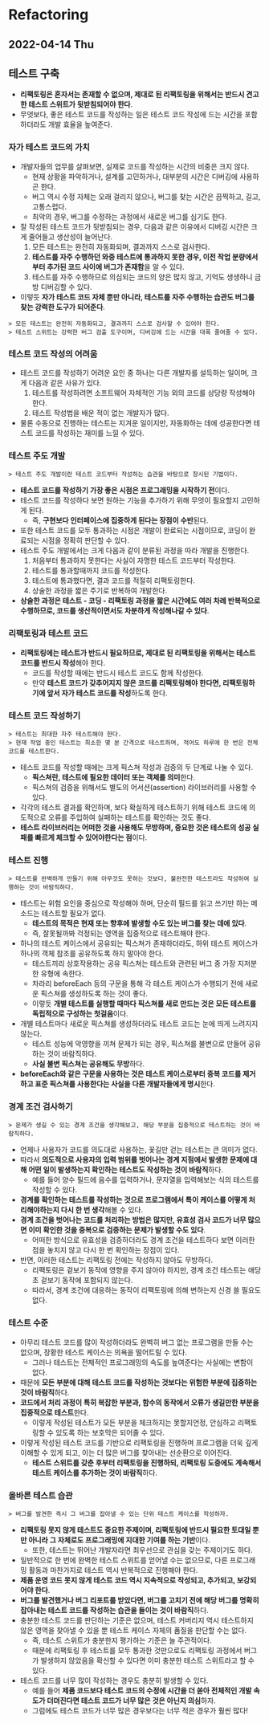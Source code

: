 # Refactoring
## 2022-04-14 Thu

## 테스트 구축
* **리팩토링은 혼자서는 존재할 수 없으며, 제대로 된 리팩토링을 위해서는 반드시 견고한 테스트 스위트가 뒷받침되어야 한다**.
* 무엇보다, 좋은 테스트 코드를 작성하는 일은 테스트 코드 작성에 드는 시간을 포함하더라도 개발 효율을 높여준다.

### 자가 테스트 코드의 가치
* 개발자들의 업무를 살펴보면, 실제로 코드를 작성하는 시간의 비중은 크지 않다.
  * 현재 상황을 파악하거나, 설계를 고민하거나, 대부분의 시간은 디버깅에 사용하곤 한다.
  * 버그 역시 수정 자체는 오래 걸리지 않으나, 버그를 찾는 시간은 끔찍하고, 길고, 고통스럽다.
  * 최악의 경우, 버그를 수정하는 과정에서 새로운 버그를 심기도 한다.
* 잘 작성된 테스트 코드가 뒷받침되는 경우, 다음과 같은 이유에서 디버깅 시간은 크게 줄어들고 생산성이 늘어난다.
  1. 모든 테스트는 완전히 자동화되며, 결과까지 스스로 검사한다.
  2. **테스트를 자주 수행하던 와중 테스트에 통과하지 못한 경우, 이전 작업 분량에서부터 추가된 코드 사이에 버그가 존재함**을 알 수 있다.
  3. 테스트를 자주 수행하므로 의심되는 코드의 양은 많지 않고, 기억도 생생하니 금방 디버깅할 수 있다.
* 이렇듯 **자가 테스트 코드 자체 뿐만 아니라, 테스트를 자주 수행하는 습관도 버그를 찾는 강력한 도구가 되어준다**.
```
> 모든 테스트는 완전히 자동화되고, 결과까지 스스로 검사할 수 있어야 한다.
> 테스트 스위트는 강력한 버그 검출 도구이며, 디버깅에 드는 시간을 대폭 줄여줄 수 있다.
```

### 테스트 코드 작성의 어려움
* 테스트 코드를 작성하기 어려운 요인 중 하나는 다른 개발자를 설득하는 일이며, 크게 다음과 같은 사유가 있다.
  1. 테스트를 작성하려면 소프트웨어 자체적인 기능 외의 코드를 상당량 작성해야 한다.
  2. 테스트 작성법을 배운 적이 없는 개발자가 많다.
* 물론 수동으로 진행하는 테스트는 지겨운 일이지만, 자동화하는 데에 성공한다면 테스트 코드를 작성하는 재미를 느낄 수 있다.

### 테스트 주도 개발
```
> 테스트 주도 개발이란 테스트 코드부터 작성하는 습관을 바탕으로 창시된 기법이다.
```
* **테스트 코드를 작성하기 가장 좋은 시점은 프로그래밍을 시작하기 전**이다.
* 테스트 코드를 작성하다 보면 원하는 기능을 추가하기 위해 무엇이 필요할지 고민하게 된다.
  * 즉, **구현보다 인터페이스에 집중하게 된다는 장점이 수반**된다.
* 또한 테스트 코드를 모두 통과하는 시점은 개발이 완료되는 시점이므로, 코딩이 완료되는 시점을 정확히 판단할 수 있다.
* 테스트 주도 개발에서는 크게 다음과 같이 분류된 과정을 따라 개발을 진행한다.
  1. 처음부터 통과하지 못한다는 사실이 자명한 테스트 코드부터 작성한다.
  2. 테스트를 통과할때까지 코드를 작성한다.
  3. 테스트에 통과했다면, 결과 코드를 적절히 리팩토링한다.
  4. 상술한 과정을 짧은 주기로 반복하여 개발한다.
* **상술한 과정은 테스트 - 코딩 - 리팩토링 과정을 짧은 시간에도 여러 차례 반복적으로 수행하므로, 코드를 생산적이면서도 차분하게 작성해나갈 수 있다**.

### 리팩토링과 테스트 코드
* **리팩토링에는 테스트가 반드시 필요하므로, 제대로 된 리팩토링을 위해서는 테스트 코드를 반드시 작성**해야 한다.
  * 코드를 작성할 때에는 반드시 테스트 코드도 함께 작성한다.
  * 만약 **테스트 코드가 갖추어지지 않은 코드를 리팩토링해야 한다면, 리팩토링하기에 앞서 자가 테스트 코드를 작성**하도록 한다.

### 테스트 코드 작성하기
```
> 테스트는 최대한 자주 테스트해야 한다.
> 현재 작업 중인 테스트는 최소한 몇 분 간격으로 테스트하며, 적어도 하루에 한 번은 전체 코드를 테스트한다.
```
* 테스트 코드를 작성할 때에는 크게 픽스쳐 작성과 검증의 두 단계로 나눌 수 있다.
  * **픽스쳐란, 테스트에 필요한 데이터 또는 객체를 의미**한다.
  * 픽스쳐의 검증을 위해서도 별도의 어서션(assertion) 라이브러리를 사용할 수 있다.
* 각각의 테스트 결과를 확인하며, 보다 확실하게 테스트하기 위해 테스트 코드에 의도적으로 오류를 주입하여 실패하는 테스트를 확인하는 것도 좋다.
* **테스트 라이브러리는 어떠한 것을 사용해도 무방하며, 중요한 것은 테스트의 성공 실패를 빠르게 체크할 수 있어야한다는 점**이다. 

### 테스트 진행
```
> 테스트를 완벽하게 만들기 위해 아무것도 못하는 것보다, 불완전한 테스트라도 작성하여 실행하는 것이 바람직하다.
```
* 테스트는 위험 요인을 중심으로 작성해야 하며, 단순히 필드를 읽고 쓰기만 하는 메소드는 테스트할 필요가 없다.
  * **테스트의 목적은 현재 또는 향후에 발생할 수도 있는 버그를 찾는 데에 있다**.
  * 즉, 잘못될까봐 걱정되는 영역을 집중적으로 테스트해야 한다.
* 하나의 테스트 케이스에서 공유되는 픽스쳐가 존재하더라도, 하위 테스트 케이스가 하나의 객체 참조를 공유하도록 하지 말아야 한다.
  * 테스트끼리 상호작용하는 공유 픽스쳐는 테스트와 관련된 버그 중 가장 지저분한 유형에 속한다.
  * 차라리 beforeEach 등의 구문을 통해 각 테스트 케이스가 수행되기 전에 새로운 픽스쳐를 생성하도록 하는 것이 좋다.
  * 이렇듯 **개별 테스트를 실행할 때마다 픽스쳐를 새로 만드는 것은 모든 테스트를 독립적으로 구성하는 첫걸음**이다.
* 개별 테스트마다 새로운 픽스쳐를 생성하더라도 테스트 코드는 눈에 띄게 느려지지 않는다.
  * 테스트 성능에 악영향을 끼쳐 문제가 되는 경우, 픽스쳐를 불변으로 만들어 공유하는 것이 바람직하다.
  * **사실 불변 픽스쳐는 공유해도 무방**하다.
* **beforeEach와 같은 구문을 사용하는 것은 테스트 케이스로부터 중복 코드를 제거하고 표준 픽스쳐를 사용한다는 사실을 다른 개발자들에게 명시**한다.

### 경계 조건 검사하기
```
> 문제가 생길 수 있는 경계 조건을 생각해보고, 해당 부분을 집중적으로 테스트하는 것이 바람직하다.
```
* 언제나 사용자가 코드를 의도대로 사용하는, 꽃길만 걷는 테스트는 큰 의미가 없다.
* 따라서 **의도적으로 사용자의 입력 범위를 벗어나는 경계 지점에서 발생한 문제에 대해 어떤 일이 발생하는지 확인하는 테스트도 작성하는 것이 바람직**하다.
  * 예를 들어 양수 필드에 음수를 입력하거나, 문자열을 입력해보는 식의 테스트를 작성할 수 있다.
* **경계를 확인하는 테스트를 작성하는 것으로 프로그램에서 특이 케이스를 어떻게 처리해야하는지 다시 한 번 생각**해볼 수 있다.
* **경계 조건을 벗어나는 코드를 처리하는 방법은 많지만, 유효성 검사 코드가 너무 많으면 이미 확인한 것을 중복으로 검증하는 문제가 발생할 수도 있다**.
  * 어떠한 방식으로 유효성을 검증하더라도 경계 조건을 테스트하다 보면 이러한 점을 놓치지 않고 다시 한 번 확인하는 장점이 있다.
* 반면, 이러한 테스트는 리팩토링 전에는 작성하지 않아도 무방하다.
  * 리팩토링은 겉보기 동작에 영향을 주지 않아야 하지만, 경계 조건 테스트는 애당초 겉보기 동작에 포함되지 않는다.
  * 따라서, 경계 조건에 대응하는 동작이 리팩토링에 의해 변하는지 신경 쓸 필요도 없다.

### 테스트 수준
* 아무리 테스트 코드를 많이 작성하더라도 완벽히 버그 없는 프로그램을 만들 수는 없으며, 장황한 테스트 케이스는 의욕을 떨어트릴 수 있다.
  * 그러나 테스트는 전체적인 프로그래밍의 속도를 높여준다는 사실에는 변함이 없다.
* 때문에 **모든 부분에 대해 테스트 코드를 작성하는 것보다는 위험한 부분에 집중하는 것이 바람직**하다.
* **코드에서 처리 과정이 특히 복잡한 부분과, 함수의 동작에서 오류가 생길만한 부분을 집중적으로 테스트**한다.
  * 이렇게 작성된 테스트가 모든 부분을 체크하지는 못할지언정, 안심하고 리팩토링할 수 있도록 하는 보호막은 되어줄 수 있다.
* 이렇게 작성된 테스트 코드를 기반으로 리팩토링을 진행하며 프로그램을 더욱 깊게 이해할 수 있게 되고, 이는 더 많은 버그를 찾아내는 선순환으로 이어진다.
  * **테스트 스위트를 갖춘 후부터 리팩토링을 진행하되, 리팩토링 도중에도 계속해서 테스트 케이스를 추가하는 것이 바람직**하다.

### 올바른 테스트 습관
```
> 버그를 발견한 즉시 그 버그를 잡아낼 수 있는 단위 테스트 케이스를 작성하자.
```
* **리팩토링 못지 않게 테스트도 중요한 주제이며, 리팩토링에 반드시 필요한 토대일 뿐만 아니라 그 자체로도 프로그래밍에 지대한 기여를 하는 기반**이다.
  * 또한, 테스트는 뛰어난 개발자라면 최우선으로 관심을 갖는 주제이기도 하다. 
* 일반적으로 한 번에 완벽한 테스트 스위트를 얻어낼 수는 없으므로, 다른 프로그래밍 활동과 마찬가지로 테스트 역시 반복적으로 진행해야 한다.
* **제품 운영 코드 못지 않게 테스트 코드 역시 지속적으로 작성되고, 추가되고, 보강되어야 한다**.
* **버그를 발견했거나 버그 리포트를 받았다면, 버그를 고치기 전에 해당 버그를 명확히 잡아내는 테스트 코드를 작성하는 습관을 들이는 것이 바람직**하다.
* 충분한 테스트 코드를 판단하는 기준은 없으며, 테스트 커버리지 역시 테스트하지 않은 영역을 찾아낼 수 있을 뿐 테스트 케이스 자체의 품질을 판단할 수는 없다.
  * 즉, 테스트 스위트가 충분한지 평가하는 기준은 늘 주관적이다.
  * 때문에 리팩토링 후 테스트를 모두 통과한 것만으로도 리팩토링 과정에서 버그가 발생하지 않았음을 확신할 수 있다면 이미 충분한 테스트 스위트라고 할 수 있다.
* 테스트 코드를 너무 많이 작성하는 경우도 충분히 발생할 수 있다. 
  * 예를 들어 **제품 코드보다 테스트 코드의 수정에 시간을 더 쏟아 전체적인 개발 속도가 더뎌진다면 테스트 코드가 너무 많은 것은 아닌지 의심**하자.
  * 그럼에도 테스트 코드가 너무 많은 경우보다는 너무 적은 경우가 훨씬 많다!